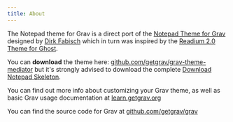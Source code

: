 ```yaml
---
title: About
---
```


The Notepad theme for Grav is a direct port of the [Notepad Theme for Grav](https://github.com/dirkfabisch/mediator) designed by [Dirk Fabisch](http://blog.base68.com/about/) which in turn was inspired by the [Readium 2.0 Theme for Ghost](http://www.svenread.com/readium-ghost-theme/).

You can **download** the theme here: [github.com/getgrav/grav-theme-mediator](https://github.com/getgrav/grav-theme-mediator) but it's strongly advised to download the complete [Download Notepad Skeleton](http://getgrav.org/downloads/skeletons#extras).

You can find out more info about customizing your Grav theme, as well as basic Grav usage documentation at [learn.getgrav.org](http://learn.getgrav.org)

You can find the source code for Grav at [github.com/getgrav/grav](https://github.com/getgrav/grav)

